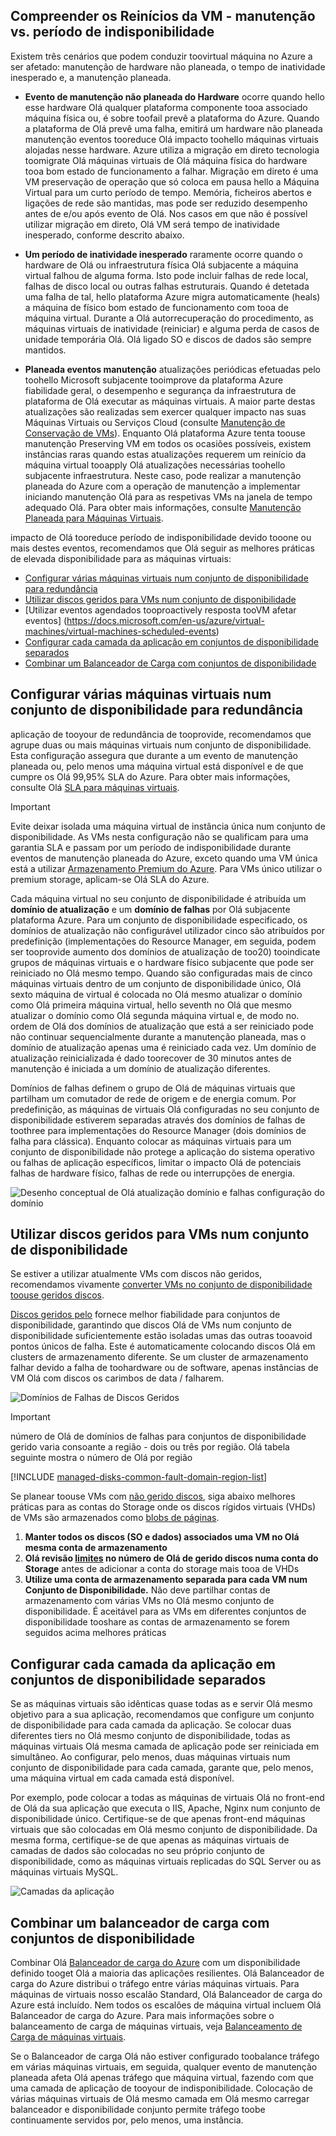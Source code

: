 ## <a name="understand-vm-reboots---maintenance-vs-downtime"></a>Compreender os Reinícios da VM - manutenção vs. período de indisponibilidade
Existem três cenários que podem conduzir toovirtual máquina no Azure a ser afetado: manutenção de hardware não planeada, o tempo de inatividade inesperado e, a manutenção planeada.

* **Evento de manutenção não planeada do Hardware** ocorre quando hello esse hardware Olá qualquer plataforma componente tooa associado máquina física ou, é sobre toofail prevê a plataforma do Azure. Quando a plataforma de Olá prevê uma falha, emitirá um hardware não planeada manutenção eventos tooreduce Olá impacto toohello máquinas virtuais alojadas nesse hardware. Azure utiliza a migração em direto tecnologia toomigrate Olá máquinas virtuais de Olá máquina física do hardware tooa bom estado de funcionamento a falhar. Migração em direto é uma VM preservação de operação que só coloca em pausa hello a Máquina Virtual para um curto período de tempo. Memória, ficheiros abertos e ligações de rede são mantidas, mas pode ser reduzido desempenho antes de e/ou após evento de Olá. Nos casos em que não é possível utilizar migração em direto, Olá VM será tempo de inatividade inesperado, conforme descrito abaixo.


* **Um período de inatividade inesperado** raramente ocorre quando o hardware de Olá ou infraestrutura física Olá subjacente a máquina virtual falhou de alguma forma. Isto pode incluir falhas de rede local, falhas de disco local ou outras falhas estruturais. Quando é detetada uma falha de tal, hello plataforma Azure migra automaticamente (heals) a máquina de físico bom estado de funcionamento com tooa de máquina virtual. Durante a Olá autorrecuperação do procedimento, as máquinas virtuais de inatividade (reiniciar) e alguma perda de casos de unidade temporária Olá. Olá ligado SO e discos de dados são sempre mantidos. 

* **Planeada eventos manutenção** atualizações periódicas efetuadas pelo toohello Microsoft subjacente tooimprove da plataforma Azure fiabilidade geral, o desempenho e segurança da infraestrutura de plataforma de Olá executar as máquinas virtuais. A maior parte destas atualizações são realizadas sem exercer qualquer impacto nas suas Máquinas Virtuais ou Serviços Cloud (consulte [Manutenção de Conservação de VMs](https://docs.microsoft.com/en-us/azure/virtual-machines/windows/preserving-maintenance)). Enquanto Olá plataforma Azure tenta toouse manutenção Preserving VM em todos os ocasiões possíveis, existem instâncias raras quando estas atualizações requerem um reinício da máquina virtual tooapply Olá atualizações necessárias toohello subjacente infraestrutura. Neste caso, pode realizar a manutenção planeada do Azure com a operação de manutenção a implementar iniciando manutenção Olá para as respetivas VMs na janela de tempo adequado Olá. Para obter mais informações, consulte [Manutenção Planeada para Máquinas Virtuais](https://docs.microsoft.com/en-us/azure/virtual-machines/windows/planned-maintenance/).


impacto de Olá tooreduce período de indisponibilidade devido tooone ou mais destes eventos, recomendamos que Olá seguir as melhores práticas de elevada disponibilidade para as máquinas virtuais:

* [Configurar várias máquinas virtuais num conjunto de disponibilidade para redundância]
* [Utilizar discos geridos para VMs num conjunto de disponibilidade]
* [Utilizar eventos agendados tooproactively resposta tooVM afetar eventos] (https://docs.microsoft.com/en-us/azure/virtual-machines/virtual-machines-scheduled-events)
* [Configurar cada camada da aplicação em conjuntos de disponibilidade separados]
* [Combinar um Balanceador de Carga com conjuntos de disponibilidade]

## <a name="configure-multiple-virtual-machines-in-an-availability-set-for-redundancy"></a>Configurar várias máquinas virtuais num conjunto de disponibilidade para redundância
aplicação de tooyour de redundância de tooprovide, recomendamos que agrupe duas ou mais máquinas virtuais num conjunto de disponibilidade. Esta configuração assegura que durante a um evento de manutenção planeada ou, pelo menos uma máquina virtual está disponível e de que cumpre os Olá 99,95% SLA do Azure. Para obter mais informações, consulte Olá [SLA para máquinas virtuais](https://azure.microsoft.com/support/legal/sla/virtual-machines/).

> [!IMPORTANT]
> Evite deixar isolada uma máquina virtual de instância única num conjunto de disponibilidade. As VMs nesta configuração não se qualificam para uma garantia SLA e passam por um período de indisponibilidade durante eventos de manutenção planeada do Azure, exceto quando uma VM única está a utilizar [Armazenamento Premium do Azure](../articles/storage/common/storage-premium-storage.md). Para VMs único utilizar o premium storage, aplicam-se Olá SLA do Azure.

Cada máquina virtual no seu conjunto de disponibilidade é atribuída um **domínio de atualização** e um **domínio de falhas** por Olá subjacente plataforma Azure. Para um conjunto de disponibilidade especificado, os domínios de atualização não configurável utilizador cinco são atribuídos por predefinição (implementações do Resource Manager, em seguida, podem ser tooprovide aumento dos domínios de atualização de too20) tooindicate grupos de máquinas virtuais e o hardware físico subjacente que pode ser reiniciado no Olá mesmo tempo. Quando são configuradas mais de cinco máquinas virtuais dentro de um conjunto de disponibilidade único, Olá sexto máquina de virtual é colocada no Olá mesmo atualizar o domínio como Olá primeira máquina virtual, hello seventh no Olá que mesmo atualizar o domínio como Olá segunda máquina virtual e, de modo no. ordem de Olá dos domínios de atualização que está a ser reiniciado pode não continuar sequencialmente durante a manutenção planeada, mas o domínio de atualização apenas uma é reiniciado cada vez. Um domínio de atualização reinicializada é dado toorecover de 30 minutos antes de manutenção é iniciada a um domínio de atualização diferentes.

Domínios de falhas definem o grupo de Olá de máquinas virtuais que partilham um comutador de rede de origem e de energia comum. Por predefinição, as máquinas de virtuais Olá configuradas no seu conjunto de disponibilidade estiverem separadas através dos domínios de falhas de toothree para implementações do Resource Manager (dois domínios de falha para clássica). Enquanto colocar as máquinas virtuais para um conjunto de disponibilidade não protege a aplicação do sistema operativo ou falhas de aplicação específicos, limitar o impacto Olá de potenciais falhas de hardware físico, falhas de rede ou interrupções de energia.

<!--Image reference-->
   ![Desenho conceptual de Olá atualização domínio e falhas configuração do domínio](./media/virtual-machines-common-manage-availability/ud-fd-configuration.png)

## <a name="use-managed-disks-for-vms-in-an-availability-set"></a>Utilizar discos geridos para VMs num conjunto de disponibilidade
Se estiver a utilizar atualmente VMs com discos não geridos, recomendamos vivamente [converter VMs no conjunto de disponibilidade toouse geridos discos](../articles/virtual-machines/windows/convert-unmanaged-to-managed-disks.md).

[Discos geridos pelo](../articles/virtual-machines/windows/managed-disks-overview.md) fornece melhor fiabilidade para conjuntos de disponibilidade, garantindo que discos Olá de VMs num conjunto de disponibilidade suficientemente estão isoladas umas das outras tooavoid pontos únicos de falha. Este é automaticamente colocando discos Olá em clusters de armazenamento diferente. Se um cluster de armazenamento falhar devido a falha de toohardware ou de software, apenas instâncias de VM Olá com discos os carimbos de data / falharem.

![Domínios de Falhas de Discos Geridos](./media/virtual-machines-common-manage-availability/md-fd.png)

> [!IMPORTANT]
> número de Olá de domínios de falhas para conjuntos de disponibilidade gerido varia consoante a região - dois ou três por região. Olá tabela seguinte mostra o número de Olá por região

[!INCLUDE [managed-disks-common-fault-domain-region-list](managed-disks-common-fault-domain-region-list.md)]

Se planear toouse VMs com [não gerido discos](../articles/virtual-machines/windows/about-disks-and-vhds.md#types-of-disks), siga abaixo melhores práticas para as contas do Storage onde os discos rígidos virtuais (VHDs) de VMs são armazenados como [blobs de páginas](https://docs.microsoft.com/rest/api/storageservices/Understanding-Block-Blobs--Append-Blobs--and-Page-Blobs#about-page-blobs).

1. **Manter todos os discos (SO e dados) associados uma VM no Olá mesma conta de armazenamento**
2. **Olá revisão [limites](../articles/storage/common/storage-scalability-targets.md) no número de Olá de gerido discos numa conta do Storage** antes de adicionar a conta do storage mais tooa de VHDs
3. **Utilize uma conta de armazenamento separada para cada VM num Conjunto de Disponibilidade.** Não deve partilhar contas de armazenamento com várias VMs no Olá mesmo conjunto de disponibilidade. É aceitável para as VMs em diferentes conjuntos de disponibilidade tooshare as contas de armazenamento se forem seguidos acima melhores práticas

## <a name="configure-each-application-tier-into-separate-availability-sets"></a>Configurar cada camada da aplicação em conjuntos de disponibilidade separados
Se as máquinas virtuais são idênticas quase todas as e servir Olá mesmo objetivo para a sua aplicação, recomendamos que configure um conjunto de disponibilidade para cada camada da aplicação.  Se colocar duas diferentes tiers no Olá mesmo conjunto de disponibilidade, todas as máquinas virtuais Olá mesma camada de aplicação pode ser reiniciada em simultâneo. Ao configurar, pelo menos, duas máquinas virtuais num conjunto de disponibilidade para cada camada, garante que, pelo menos, uma máquina virtual em cada camada está disponível.

Por exemplo, pode colocar a todas as máquinas de virtuais Olá no front-end de Olá da sua aplicação que executa o IIS, Apache, Nginx num conjunto de disponibilidade único. Certifique-se de que apenas front-end máquinas virtuais que são colocadas em Olá mesmo conjunto de disponibilidade. Da mesma forma, certifique-se de que apenas as máquinas virtuais de camadas de dados são colocadas no seu próprio conjunto de disponibilidade, como as máquinas virtuais replicadas do SQL Server ou as máquinas virtuais MySQL.

<!--Image reference-->
   ![Camadas da aplicação](./media/virtual-machines-common-manage-availability/application-tiers.png)

## <a name="combine-a-load-balancer-with-availability-sets"></a>Combinar um balanceador de carga com conjuntos de disponibilidade
Combinar Olá [Balanceador de carga do Azure](../articles/load-balancer/load-balancer-overview.md) com um disponibilidade definido tooget Olá a maioria das aplicações resilientes. Olá Balanceador de carga do Azure distribui o tráfego entre várias máquinas virtuais. Para máquinas de virtuais nosso escalão Standard, Olá Balanceador de carga do Azure está incluído. Nem todos os escalões de máquina virtual incluem Olá Balanceador de carga do Azure. Para mais informações sobre o balanceamento de carga de máquinas virtuais, veja [Balanceamento de Carga de máquinas virtuais](../articles/virtual-machines/virtual-machines-linux-load-balance.md).

Se o Balanceador de carga Olá não estiver configurado toobalance tráfego em várias máquinas virtuais, em seguida, qualquer evento de manutenção planeada afeta Olá apenas tráfego que máquina virtual, fazendo com que uma camada de aplicação de tooyour de indisponibilidade. Colocação de várias máquinas virtuais de Olá mesmo camada em Olá mesmo carregar balanceador e disponibilidade conjunto permite tráfego toobe continuamente servidos por, pelo menos, uma instância.


<!-- Link references -->
[Configurar várias máquinas virtuais num conjunto de disponibilidade para redundância]: #configure-multiple-virtual-machines-in-an-availability-set-for-redundancy
[Configurar cada camada da aplicação em conjuntos de disponibilidade separados]: #configure-each-application-tier-into-separate-availability-sets
[Combinar um Balanceador de Carga com conjuntos de disponibilidade]: #combine-a-load-balancer-with-availability-sets
[Avoid single instance virtual machines in availability sets]: #avoid-single-instance-virtual-machines-in-availability-sets
[Utilizar discos geridos para VMs num conjunto de disponibilidade]: #use-managed-disks-for-vms-in-an-availability-set

